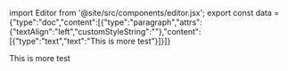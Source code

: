 import Editor from '@site/src/components/editor.jsx';
      export const data = {"type":"doc","content":[{"type":"paragraph","attrs":{"textAlign":"left","customStyleString":""},"content":[{"type":"text","text":"This is more test"}]}]}


<Editor data={data} />


<div style={{ display: 'none' }}>
This is more test
</div>